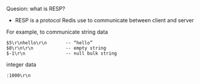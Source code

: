 Quesion: what is RESP?
- RESP is a protocol Redis use to communicate between client and server


For example, to communicate string data
```
$5\r\nhello\r\n       -- “hello”
$0\r\n\r\n            -- empty string
$-1\r\n               -- null bulk string
```

integer data
```
:1000\r\n
```

